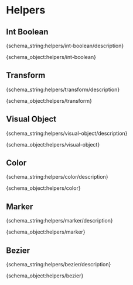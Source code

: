 # Helpers

## Int Boolean

{schema_string:helpers/int-boolean/description}

{schema_object:helpers/int-boolean}


<h2 id="transform">Transform</h2>

{schema_string:helpers/transform/description}

{schema_object:helpers/transform}


<h2 id="visual-object">Visual Object</h2>

{schema_string:helpers/visual-object/description}

{schema_object:helpers/visual-object}


<h2 id="color">Color</h2>

{schema_string:helpers/color/description}

{schema_object:helpers/color}


<h2 id="marker">Marker</h2>

{schema_string:helpers/marker/description}

{schema_object:helpers/marker}


<h2 id="bezier">Bezier</h2>

{schema_string:helpers/bezier/description}

{schema_object:helpers/bezier}


